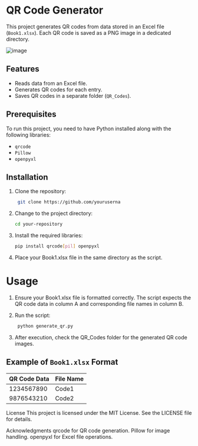 # QR Code Generator

This project generates QR codes from data stored in an Excel file (`Book1.xlsx`). Each QR code is saved as a PNG image in a dedicated directory.

![image](https://github.com/user-attachments/assets/46da0997-4f43-47f0-9d93-6ffc4cadfbf6)

## Features

- Reads data from an Excel file.
- Generates QR codes for each entry.
- Saves QR codes in a separate folder (`QR_Codes`).

## Prerequisites

To run this project, you need to have Python installed along with the following libraries:

- `qrcode`
- `Pillow`
- `openpyxl`

## Installation

1. Clone the repository:
   ```bash
    git clone https://github.com/youruserna
2. Change to the project directory:
   ```bash
   cd your-repository
3. Install the required libraries:
   ```bash
   pip install qrcode[pil] openpyxl
4. Place your Book1.xlsx file in the same directory as the script.

# Usage

1. Ensure your Book1.xlsx file is formatted correctly. The script expects the QR code data in column A and corresponding file names in column B.

2. Run the script:
   ```bash
    python generate_qr.py
   
3. After execution, check the QR_Codes folder for the generated QR code images.

## Example of `Book1.xlsx` Format

| QR Code Data | File Name |
|--------------|-----------|
| 1234567890   | Code1     |
| 9876543210   | Code2     |

License
This project is licensed under the MIT License. See the LICENSE file for details.

Acknowledgments
qrcode for QR code generation.
Pillow for image handling.
openpyxl for Excel file operations.


